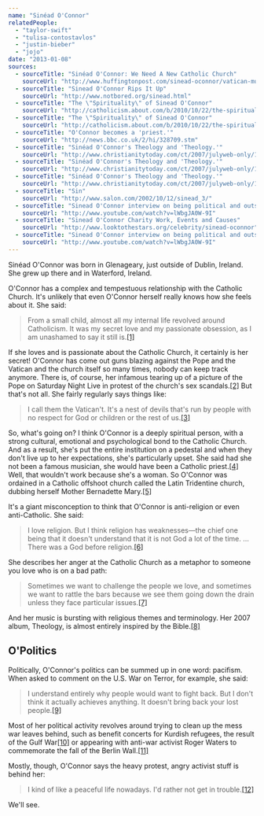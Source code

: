 ```yaml
---
name: "Sinéad O'Connor"
relatedPeople:
  - "taylor-swift"
  - "tulisa-contostavlos"
  - "justin-bieber"
  - "jojo"
date: "2013-01-08"
sources:
  - sourceTitle: "Sinéad O'Connor: We Need A New Catholic Church"
    sourceUrl: "http://www.huffingtonpost.com/sinead-oconnor/vatican-must-stand-down-g_b_838483.html"
  - sourceTitle: "Sinead O'Connor Rips It Up"
    sourceUrl: "http://www.notbored.org/sinead.html"
  - sourceTitle: "The \"Spirituality\" of Sinead O'Connor"
    sourceUrl: "http://catholicism.about.com/b/2010/10/22/the-spirituality-of-sinead-oconnor.htm"
  - sourceTitle: "The \"Spirituality\" of Sinead O'Connor"
    sourceUrl: "http://catholicism.about.com/b/2010/10/22/the-spirituality-of-sinead-oconnor.htm"
  - sourceTitle: "O'Connor becomes a 'priest.'"
    sourceUrl: "http://news.bbc.co.uk/2/hi/328709.stm"
  - sourceTitle: "Sinéad O'Connor's Theology and 'Theology.'"
    sourceUrl: "http://www.christianitytoday.com/ct/2007/julyweb-only/128-12.0.html"
  - sourceTitle: "Sinéad O'Connor's Theology and 'Theology.'"
    sourceUrl: "http://www.christianitytoday.com/ct/2007/julyweb-only/128-12.0.html"
  - sourceTitle: "Sinéad O'Connor's Theology and 'Theology.'"
    sourceUrl: "http://www.christianitytoday.com/ct/2007/julyweb-only/128-12.0.html"
  - sourceTitle: "Sin"
    sourceUrl: "http://www.salon.com/2002/10/12/sinead_3/"
  - sourceTitle: "Sinead O'Connor interview on being political and outspoken"
    sourceUrl: "http://www.youtube.com/watch?v=lWbgJA0W-9I"
  - sourceTitle: "Sinead O'Connor Charity Work, Events and Causes"
    sourceUrl: "http://www.looktothestars.org/celebrity/sinead-oconnor"
  - sourceTitle: "Sinead O'Connor interview on being political and outspoken"
    sourceUrl: "http://www.youtube.com/watch?v=lWbgJA0W-9I"
---
```


Sinéad O'Connor was born in Glenageary, just outside of Dublin, Ireland. She grew up there and in Waterford, Ireland.

O'Connor has a complex and tempestuous relationship with the Catholic Church. It's unlikely that even O'Connor herself really knows how she feels about it. She said:

>From a small child, almost all my internal life revolved around Catholicism. It was my secret love and my passionate obsession, as I am unashamed to say it still is.<a class="source-citation" href="http://www.huffingtonpost.com/sinead-oconnor/vatican-must-stand-down-g_b_838483.html" title="Sinéad O&apos;Connor: We Need A New Catholic Church">[1]</a>

If she loves and is passionate about the Catholic Church, it certainly is her secret! O'Connor has come out guns blazing against the Pope and the Vatican and the church itself so many times, nobody can keep track anymore. There is, of course, her infamous tearing up of a picture of the Pope on Saturday Night Live in protest of the church's sex scandals.<a class="source-citation" href="http://www.notbored.org/sinead.html" title="Sinead O&apos;Connor Rips It Up">[2]</a> But that's not all. She fairly regularly says things like:

>I call them the Vatican't. It's a nest of devils that's run by people with no respect for God or children or the rest of us.<a class="source-citation" href="http://catholicism.about.com/b/2010/10/22/the-spirituality-of-sinead-oconnor.htm" title="The &quot;Spirituality&quot; of Sinead O&apos;Connor">[3]</a>

So, what's going on? I think O'Connor is a deeply spiritual person, with a strong cultural, emotional and psychological bond to the Catholic Church. And as a result, she's put the entire institution on a pedestal and when they don't live up to her expectations, she's particularly upset. She said had she not been a famous musician, she would have been a Catholic priest.<a class="source-citation" href="http://catholicism.about.com/b/2010/10/22/the-spirituality-of-sinead-oconnor.htm" title="The &quot;Spirituality&quot; of Sinead O&apos;Connor">[4]</a> Well, that wouldn't work because she's a woman. So O'Connor was ordained in a Catholic offshoot church called the Latin Tridentine church, dubbing herself Mother Bernadette Mary.<a class="source-citation" href="http://news.bbc.co.uk/2/hi/328709.stm" title="O&apos;Connor becomes a &apos;priest.&apos;">[5]</a>

It's a giant misconception to think that O'Connor is anti-religion or even anti-Catholic. She said:

>I love religion. But I think religion has weaknesses—the chief one being that it doesn't understand that it is not God a lot of the time. … There was a God before religion.<a class="source-citation" href="http://www.christianitytoday.com/ct/2007/julyweb-only/128-12.0.html" title="Sinéad O&apos;Connor&apos;s Theology and &apos;Theology.&apos;">[6]</a>

She describes her anger at the Catholic Church as a metaphor to someone you love who is on a bad path:

>Sometimes we want to challenge the people we love, and sometimes we want to rattle the bars because we see them going down the drain unless they face particular issues.<a class="source-citation" href="http://www.christianitytoday.com/ct/2007/julyweb-only/128-12.0.html" title="Sinéad O&apos;Connor&apos;s Theology and &apos;Theology.&apos;">[7]</a>

And her music is bursting with religious themes and terminology. Her 2007 album, Theology, is almost entirely inspired by the Bible.<a class="source-citation" href="http://www.christianitytoday.com/ct/2007/julyweb-only/128-12.0.html" title="Sinéad O&apos;Connor&apos;s Theology and &apos;Theology.&apos;">[8]</a>

## O'Politics

Politically, O'Connor's politics can be summed up in one word: pacifism. When asked to comment on the U.S. War on Terror, for example, she said:

>I understand entirely why people would want to fight back. But I don't think it actually achieves anything. It doesn't bring back your lost people.<a class="source-citation" href="http://www.salon.com/2002/10/12/sinead_3/" title="Sin">[9]</a>

Most of her political activity revolves around trying to clean up the mess war leaves behind, such as benefit concerts for Kurdish refugees, the result of the Gulf War<a class="source-citation" href="http://www.youtube.com/watch?v=lWbgJA0W-9I" title="Sinead O&apos;Connor interview on being political and outspoken">[10]</a> or appearing with anti-war activist Roger Waters to commemorate the fall of the Berlin Wall.<a class="source-citation" href="http://www.looktothestars.org/celebrity/sinead-oconnor" title="Sinead O&apos;Connor Charity Work, Events and Causes">[11]</a>

Mostly, though, O'Connor says the heavy protest, angry activist stuff is behind her:

>I kind of like a peaceful life nowadays. I'd rather not get in trouble.<a class="source-citation" href="http://www.youtube.com/watch?v=lWbgJA0W-9I" title="Sinead O&apos;Connor interview on being political and outspoken">[12]</a>

We'll see.